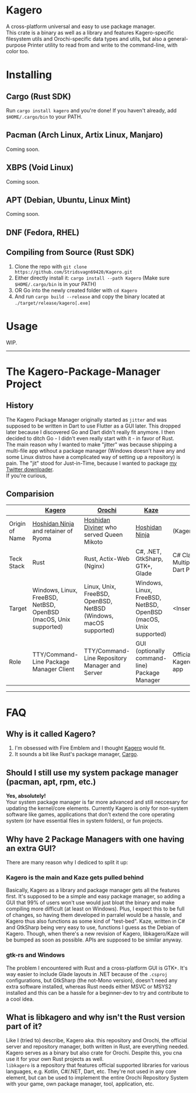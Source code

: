 # Kagero
A cross-platform universal and easy to use package manager.  
This crate is a binary as well as a library and features Kagero-specific filesystem utils and Orochi-specific data types and utils, but also a general-purpose Printer utility to read from and write to the command-line, with color too.

# Installing
## Cargo (Rust SDK)
Run `cargo install kagero` and you're done! If you haven't already, add `$HOME/.cargo/bin` to your PATH.

## Pacman (Arch Linux, Artix Linux, Manjaro)
Coming soon.

## XBPS (Void Linux)
Coming soon.

## APT (Debian, Ubuntu, Linux Mint)
Coming soon.

## DNF (Fedora, RHEL)

## Compiling from Source (Rust SDK)
1. Clone the repo with `git clone https://github.com/Stridsvagn69420/Kagero.git`
2. Either directly install it: `cargo install --path Kagero` (Make sure `$HOME/.cargo/bin` is in your PATH)
3. OR Go into the newly created folder with `cd Kagero`
4. And run `cargo build --release` and copy the binary located at `./target/release/kagero[.exe]`

# Usage
WIP.

<hr>

# The Kagero-Package-Manager Project
## History
The Kagero Package Manager originally started as `jitter` and was supposed to be written in Dart to use Flutter as a GUI later. This dropped later because I discovered Go and Dart didn't really fit anymore. I then decided to ditch Go - I didn't even really start with it - in favor of Rust.  
The main reason why I wanted to make "jitter" was because shipping a multi-file app wtihout a package manager (Windows doesn't have any and some Linux distros have a complicated way of setting up a repository) is pain. The "jit" stood for Just-in-Time, because I wanted to package [my Twitter downloader](https://github.com/Stridsvagn69420/Tweet-DL).  
If you're curious, 

## Comparision
|                | [Kagero](https://github.com/Stridsvagn69420/Kagero)                               | [Orochi](https://github.com/Stridsvagn69420/Orochi)                                   | [Kaze](https://github.com/Stridsvagn69420/Kaze)                  | [libkagero](https://github.com/Stridsvagn69420/libkagero)              | [DDroid](https://github.com/Stridsvagn69420/DDroid)            |
| -------------- | --------------------------------------------------------------------------------- | ------------------------------------------------------------------------------------- | ---------------------------------------------------------------- | ---------------------------------------------------------------------- | -------------------------------------------------------------- |
| Origin of Name | [Hoshidan Ninja](https://fireemblem.fandom.com/wiki/Kagero) and retainer of Ryoma | [Hoshidan Diviner](https://fireemblem.fandom.com/wiki/Orochi) who served Queen Mikoto | [Hoshidan Ninja](https://fireemblem.fandom.com/wiki/Kaze)         | (Kagero with a lib-prefix)                                             | D(ecentralized An)Droid                                        |
| Teck Stack     | Rust                                                                              | Rust, Actix-Web (Nginx)                                                               | C#, .NET, GtkSharp, GTK+, Glade                                  | C# Class-Library, Kotlin-Multiplatform, NPM Package, Dart Package      | Kotlin, Android-App                                            |
| Target         | Windows, Linux, FreeBSD, NetBSD, OpenBSD (macOS, Unix supported)                  | Linux, Unix, FreeBSD, OpenBSD, NetBSD (Windows, macOS supported)                      | Windows, Linux, FreeBSD, NetBSD, OpenBSD (macOS, Unix supported) | \<InsertYourProjectPlatformHere\>                                        | Android, Android x86, HarmonyOS, Windows 11, Bluestacks        |
| Role           | TTY/Command-Line Package Manager Client                                           | TTY/Command-Line Repository Manager and Server                                        | GUI (optionally command-line) Package Manager                    | Official libraries to integrate the Kagero-Orochi system into your app | Mobile Android App Store similar to the Kagero Package Manager |

<hr>

# FAQ
## Why is it called Kagero?
1. I'm obsessed with Fire Emblem and I thought [Kagero](https://fireemblem.fandom.com/wiki/Kagero) would fit.
2. It sounds a bit like Rust's package manager, [Cargo](https://crates.io/).

## Should I still use my system package manager (pacman, apt, rpm, etc.)
**Yes, absolutely!**  
Your system package manager is far more advanced and still neccesary for updating the kernel/core elements. Currently Kagero is only for non-system software like games, applications that don't extend the core operating system (or have essential files in system folders), or fun projects.

## Why have 2 Package Managers with one having an extra GUI?
There are many reason why I dediced to split it up:

### Kagero is the main and Kaze gets pulled behind
Basically, Kagero as a library and package manager gets all the features first. It's supposed to be a simple and easy package manager, so adding a GUI that 99% of users won't use would just bloat the binary and make compiling more difficult (at least on Windows). Plus, I expect this to be full of changes, so having them developed in parralel would be a hassle, and Kagero thus also functions as some kind of "test-bed". Kaze, written in C# and GtkSharp being very easy to use, functions I guess as the Debian of Kagero. Though, when there's a new revision of Kagero, libkagero/Kaze will be bumped as soon as possible. APIs are supposed to be similar anyway.

### gtk-rs and Windows
The problem I encountered with Rust and a cross-platform GUI is GTK+. It's way easier to include Glade layouts in .NET because of the `.csproj` configurations, but GtkSharp (the not-Mono version), doesn't need any extra software installed, whereas Rust needs either MSVC or MSYS2 installed and this can be a hassle for a beginner-dev to try and contribute to a cool idea.

## What is libkagero and why isn't the Rust version part of it?
Like I (tried to) describe, Kagero aka. this repository and Orochi, the official server and repository manager, both written in Rust, are everything needed. Kagero serves as a binary but also crate for Orochi. Despite this, you cna use it for your own Rust projects as well.  
`libkagero` is a repository that features official supported libraries for various languages, e.g. Kotlin, C#/.NET, Dart, etc. They're not used in any core element, but can be used to implement the entire Orochi Repository System with your game, own package manager, tool, application, etc.
